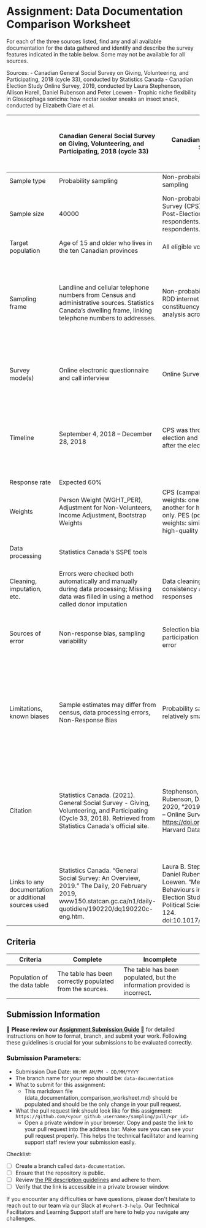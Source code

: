 # Assignment: Data Documentation Comparison Worksheet

For each of the three sources listed, find any and all available documentation for the data gathered and identify and describe the survey features indicated in the table below. Some may not be available for all sources.

Sources: - Canadian General Social Survey on Giving, Volunteering, and Participating, 2018 (cycle 33), conducted by Statistics Canada - Canadian Election Study Online Survey, 2019, conducted by Laura Stephenson, Allison Harell, Daniel Rubenson and Peter Loewen - Trophic niche flexibility in Glossophaga soricina: how nectar seeker sneaks an insect snack, conducted by Elizabeth Clare et al.

|                                                       | Canadian General Social Survey on Giving, Volunteering, and Participating, 2018 (cycle 33) | Canadian Election Study Online Survey, 2019 | Trophic niche flexibility in Glossophaga soricina: how nectar seeker sneaks an insect snack |
|----------------|:--------------------|----------------|---------------------|
| Sample type                                           |                             Probability sampling                              |             Non-probability sampling & Probability sampling    |   Non-probability sampling
| Sample size                                           |                          40000                                                                 |                Non-probability: Campaign Period Survey (CPS): 37,822 respondents. Post-Election Survey (PES): 10,337 respondents. Probability: CPS: 4,021 respondents. PES: 2,889 respondents.                    |     Wild bats caught in 7 weeks, 15 bats (5 males and 10 females) were examed                                                                                        |
| Target population                                     |               Age of 15 and older who lives in the ten Canadian provinces                              |         All eligible voters in Canada                                    |                     Wild bats                                                                        |
| Sampling frame                                        |      Landline and cellular telephone numbers from Census and administrative sources. Statistics Canada’s dwelling frame, linking telephone numbers to addresses.  |       Non-probability online sample and an RDD internet survey aimed at constituency-level and subgroup analysis across Canada                                      |  Glossophaga soricina bats captured in Costa Rica over a 7-week period. It also includes the arthropods from the same area that were used for comparison in DNA analysis.    |
| Survey mode(s)                                        |             Online electronic questionnaire and call interview                                                                               |               Online Survey                              |        Laboratory Analysis, Behavioral Experiments, Echolocation Call Analysis                                                                          |
| Timeline                                              |         September 4, 2018 – December 28, 2018                                              |          CPS was throughout the 2019 federal election and PES was immediately after the election        |  Field Collection: Late May to early July 2009 (7 weeks); Behavioral Experiments: Nine consecutive days for insect feeding trials.                                                                         |
| Response rate                                         |           Expected 60%                                                                                 |                                             |                                                                                             |
| Weights                                               |       Person Weight (WGHT_PER),  Adjustment for Non-Volunteers, Income Adjustment, Bootstrap Weights            |  CPS (campaign period survey) weights: one for all respondents, another for high-quality respondents only. PES (post-election survey) weights: similar categories for all and high-quality respondents.                                           |                                                                                             |
| Data processing                                       |                    Statistics Canada's SSPE tools                                                    |                                             |                Neighbor-joining phylogenetic trees                                                                             |
| Cleaning, imputation, etc.                            |            Errors were checked both automatically and manually during data processing; Missing data was filled in using a method called donor imputation             |          Data cleaning included verifying consistency and removing incomplete responses                                   |              Behavioral data were synchronized and classified                                                                               |
| Sources of error                                      |           Non-response bias, sampling variability                                               |         Selection bias, non-random participation and potential coverage error      |       Faecal pellet sampling issues; Call intensity in flight room;  Limited insect identification     |
| Limitations, known biases                             |       Sample estimates may differ from census, data processing errors, Non-Response Bias                                                                                    |       Probability sampling: sample size was relatively smaller                                      |   Target Population: Captive bats may not fully represent wild populations; Sample Size: Limited number of bats and prey specimens could affect generalizability                                |
| Citation                                              |                    Statistics Canada. (2021). General Social Survey - Giving, Volunteering, and Participating (Cycle 33, 2018). Retrieved from Statistics Canada's official site.            |   Stephenson, Laura B; Harell, Allison; Rubenson, Daniel; Loewen, Peter John, 2020, “2019 Canadian Election Study – Online Survey”, https://doi.org/10.7910/DVN/DUS88V, Harvard Dataverse, V1                                          |        Clare, E. L., et al. (2013). "Dietary analysis and behavioral experiments on Glossophaga soricina." Functional Ecology, 27(4), 841–851. DOI: 10.1111/1365-2435.12192.                                                                                     | 
| Links to any documentation or additional sources used |        Statistics Canada. “General Social Survey: An Overview, 2019.” The Daily, 20 February 2019, www150.statcan.gc.ca/n1/daily-quotidien/190220/dq190220c-eng.htm.          |       Laura B. Stephenson, Allison Harell, Daniel Rubenson, and Peter John Loewen. “Measuring Preferences and Behaviours in the 2019 Canadian Election Study.” Canadian Journal of Political Science 2021, 54(1): 118-124. doi:10.1017/S0008423920001006              |            48 of them, and they are too many to share                              | 

## Criteria

|Criteria|Complete|Incomplete|
|--------|----|----|
|Population of the data table|The table has been correctly populated from the sources.|The table has been populated, but the information provided is incorrect.|

## Submission Information

🚨 **Please review our [Assignment Submission Guide](https://github.com/UofT-DSI/onboarding/blob/main/onboarding_documents/submissions.md)** 🚨 for detailed instructions on how to format, branch, and submit your work. Following these guidelines is crucial for your submissions to be evaluated correctly.

### Submission Parameters:
* Submission Due Date: `HH:MM AM/PM - DD/MM/YYYY`
* The branch name for your repo should be: `data-documentation`
* What to submit for this assignment:
     * This markdown file (data_documentation_comparison_worksheet.md) should be populated and should be the only change in your pull request.
* What the pull request link should look like for this assignment: `https://github.com/<your_github_username>/sampling/pull/<pr_id>`
     * Open a private window in your browser. Copy and paste the link to your pull request into the address bar. Make sure you can see your pull request properly. This helps the technical facilitator and learning support staff review your submission easily.

Checklist:
- [ ] Create a branch called `data-documentation`.
- [ ] Ensure that the repository is public.
- [ ] Review [the PR description guidelines](https://github.com/UofT-DSI/onboarding/blob/main/onboarding_documents/submissions.md#guidelines-for-pull-request-descriptions) and adhere to them.
- [ ] Verify that the link is accessible in a private browser window.

If you encounter any difficulties or have questions, please don't hesitate to reach out to our team via our Slack at `#cohort-3-help`. Our Technical Facilitators and Learning Support staff are here to help you navigate any challenges.
